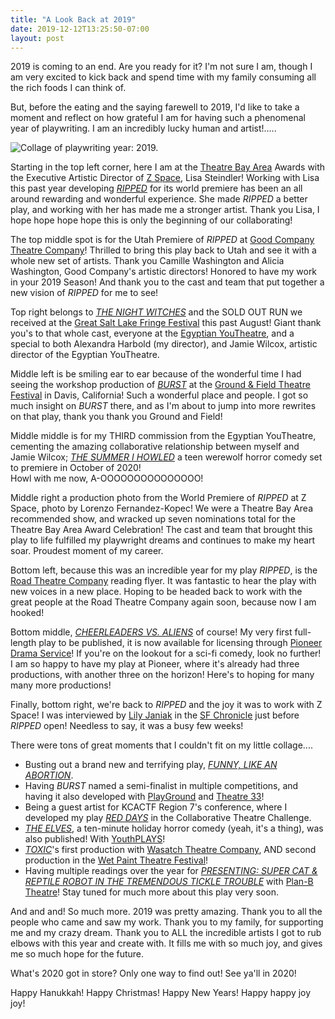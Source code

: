 ```yaml
---
title: "A Look Back at 2019"
date: 2019-12-12T13:25:50-07:00
layout: post
---
```


2019 is coming to an end. Are you ready for it? I'm not sure I am, though I am very excited to kick back and spend time with my family consuming all the rich foods I can think of.

But, before the eating and the saying farewell to 2019, I'd like to take a moment and reflect on how grateful I am for having such a phenomenal year of playwriting. I am an incredibly lucky human and artist!.....

![Collage of playwriting year: 2019.](/images/playwright_year_2019.JPG)

Starting in the top left corner, here I am at the [Theatre Bay Area](https://www.theatrebayarea.org/) Awards with the Executive Artistic Director of [Z Space](http://www.zspace.org/), Lisa Steindler! Working with Lisa this past year developing [*RIPPED*](https://newplayexchange.org/plays/70552/ripped) for its world premiere has been an all around rewarding and wonderful experience. She made *RIPPED* a better play, and working with her has made me a stronger artist. Thank you Lisa, I hope hope hope hope this is only the beginning of our collaborating!

The top middle spot is for the Utah Premiere of *RIPPED* at [Good Company Theatre Company](https://www.goodcotheatre.com/)! Thrilled to bring this play back to Utah and see it with a whole new set of artists. Thank you Camille Washington and Alicia Washington, Good Company's artistic directors! Honored to have my work in your 2019 Season! And thank you to the cast and team that put together a new vision of *RIPPED* for me to see!

Top right belongs to [*THE NIGHT WITCHES*](https://newplayexchange.org/plays/278583/night-witches) and the SOLD OUT RUN we received at the [Great Salt Lake Fringe Festival](https://www.facebook.com/greatsaltlakefringe/) this past August! Giant thank you's to that whole cast, everyone at the [Egyptian YouTheatre](https://www.egyptiantheatrecompany.org/youtheatre), and a special to both Alexandra Harbold (my director), and Jamie Wilcox, artistic director of the Egyptian YouTheatre.

Middle left is be smiling ear to ear because of the wonderful time I had seeing the workshop production of [*BURST*](https://newplayexchange.org/plays/138560/burst) at the [Ground & Field Theatre Festival](https://www.groundandfield.com/) in Davis, California! Such a wonderful place and people. I got so much insight on *BURST* there, and as I'm about to jump into more rewrites on that play, thank you thank you Ground and Field!

Middle middle is for my THIRD commission from the Egyptian YouTheatre, cementing the amazing collaborative relationship between myself and Jamie Wilcox; [*THE SUMMER I HOWLED*](https://newplayexchange.org/plays/529011/summer-i-howled) a teen werewolf horror comedy set to premiere in October of 2020!  
Howl with me now, A-OOOOOOOOOOOOOOO!

Middle right a production photo from the World Premiere of *RIPPED* at Z Space, photo by Lorenzo Fernandez-Kopec! We were a Theatre Bay Area recommended show, and wracked up seven nominations total for the Theatre Bay Area Award Celebration! The cast and team that brought this play to life fulfilled my playwright dreams and continues to make my heart soar. Proudest moment of my career.

Bottom left, because this was an incredible year for my play *RIPPED*, is the [Road Theatre Company](https://roadtheatre.org/) reading flyer. It was fantastic to hear the play with new voices in a new place. Hoping to be headed back to work with the great people at the Road Theatre Company again soon, because now I am hooked!

Bottom middle, [*CHEERLEADERS VS. ALIENS*](https://www.pioneerdrama.com/SearchDetail.asp?PC=CHEERLEADE&src=def) of course! My very first full-length play to be published, it is now available for licensing through [Pioneer Drama Service](https://www.pioneerdrama.com/Default.asp?src=top)! If you're on the lookout for a sci-fi comedy, look no further! I am so happy to have my play at Pioneer, where it's already had three productions, with another three on the horizon! Here's to hoping for many many more productions!

Finally, bottom right, we're back to *RIPPED* and the joy it was to work with Z Space! I was interviewed by [Lily Janiak](https://twitter.com/LilyJaniak?ref_src=twsrc%5Egoogle%7Ctwcamp%5Eserp%7Ctwgr%5Eauthor) in the [SF Chronicle](https://www.sfchronicle.com/) just before *RIPPED* open! Needless to say, it was a busy few weeks!

There were tons of great moments that I couldn't fit on my little collage....

* Busting out a brand new and terrifying play, [*FUNNY, LIKE AN ABORTION*](https://newplayexchange.org/plays/450187/funny-abortion).  
* Having *BURST* named a semi-finalist in multiple competitions, and having it also developed with [PlayGround](https://playground-sf.org/) and [Theatre 33](http://www.theatre33.org/)!  
* Being a guest artist for KCACTF Region 7's conference, where I developed my play [*RED DAYS*](https://newplayexchange.org/plays/232234/red-days) in the Collaborative Theatre Challenge.  
* [*THE ELVES*](https://www.youthplays.com/play/the-elves-by-rachel-bublitz-526&ref=search.php%3Fquicksearchbox%3Dthe%2Belves), a ten-minute holiday horror comedy (yeah, it's a thing), was also published! With [YouthPLAYS](https://www.youthplays.com/)!  
* [*TOXIC*](https://newplayexchange.org/plays/123895/toxic)'s first production with [Wasatch Theatre Company](https://www.wasatchtheatre.org/), AND second production in the [Wet Paint Theatre Festival](http://www.logankovach.com/wet-paint.html)!  
* Having multiple readings over the year for [*PRESENTING: SUPER CAT & REPTILE ROBOT IN THE TREMENDOUS TICKLE TROUBLE*](https://newplayexchange.org/plays/232233/presenting-super-cat-reptile-robot-terrible-tickle-trouble) with [Plan-B Theatre](https://planbtheatre.org/)! Stay tuned for much more about this play very soon.

And and and! So much more. 2019 was pretty amazing. Thank you to all the people who came and saw my work. Thank you to my family, for supporting me and my crazy dream. Thank you to ALL the incredible artists I got to rub elbows with this year and create with. It fills me with so much joy, and gives me so much hope for the future.

What's 2020 got in store? Only one way to find out! See ya'll in 2020!

Happy Hanukkah! Happy Christmas! Happy New Years! Happy happy joy joy!

